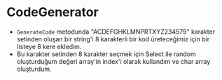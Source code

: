 # CodeGenerator
- `GenerateCode` metodunda "ACDEFGHKLMNPRTXYZ234579" karakter setinden oluşan bir string'i 8 karakterli bir kod üreteceğimiz 
için bir listeye 8 kere ekledim.
- Bu karakter setinden 8 karakter seçmek için Select ile random oluşturduğum değeri array'in index'i olarak kullandım ve char array oluşturdum.
